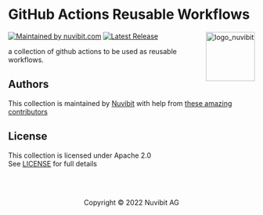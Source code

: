 
# GitHub Actions Reusable Workflows

<!-- LOGO -->
<a href="https://nuvibit.com">
    <img src="https://nuvibit.com/images/logo/logo-nuvibit-square.png" alt="logo_nuvibit" title="nuvibit" align="right" width="100" />
</a>

<!-- SHIELDS -->
[![Maintained by nuvibit.com][nuvibit-shield]][nuvibit-url]
[![Latest Release][release-shield]][release-url]

<!-- DESCRIPTION -->
a collection of github actions to be used as reusable workflows.

<!-- AUTHORS -->
## Authors

This collection is maintained by [Nuvibit][nuvibit-url] with help from [these amazing contributors][contributors-url]

<!-- LICENSE -->
## License

This collection is licensed under Apache 2.0
<br />
See [LICENSE][license-url] for full details

<!-- COPYRIGHT -->
<br />
<br />
<p align="center">Copyright &copy; 2022 Nuvibit AG</p>

<!-- MARKDOWN LINKS & IMAGES -->
[nuvibit-shield]: https://img.shields.io/badge/maintained%20by-nuvibit.com-%235849a6.svg?style=flat&color=1c83ba
[nuvibit-url]: https://nuvibit.com
[release-shield]: https://img.shields.io/github/v/release/nuvibit/cloud-demo-app?style=flat&color=success
[release-url]: https://github.com/nuvibit/cloud-demo-app/releases
[contributors-url]: https://github.com/nuvibit/cloud-demo-app/graphs/contributors
[license-url]: https://github.com/nuvibit/cloud-demo-app/tree/master/LICENSE
